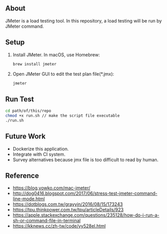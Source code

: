 
## About
JMeter is a load testing tool. In this repository, a load testing will be run by JMeter command.

## Setup
1. Install JMeter. In macOS, use Homebrew:
    ```sh
    brew install jmeter
    ```
2. Open JMeter GUI to edit the test plan file(*.jmx):
    ```sh
    jmeter
    ```

## Run Test
```sh
cd path/of/this/repo
chmod +x run.sh // make the script file executable
./run.sh
```


## Future Work
- Dockerize this application.
- Integrate with CI system.
- Survey alternatives because jmx file is too difficult to read by human.


## Reference
- https://blog.yowko.com/mac-jmeter/
- http://dog0416.blogspot.com/2017/06/stress-test-jmeter-command-line-mode.html
- https://dotblogs.com.tw/grayyin/2016/08/15/173243
- https://tpu.thinkpower.com.tw/tpu/articleDetails/923
- https://apple.stackexchange.com/questions/235128/how-do-i-run-a-sh-or-command-file-in-terminal
- https://kknews.cc/zh-tw/code/vy528el.html
